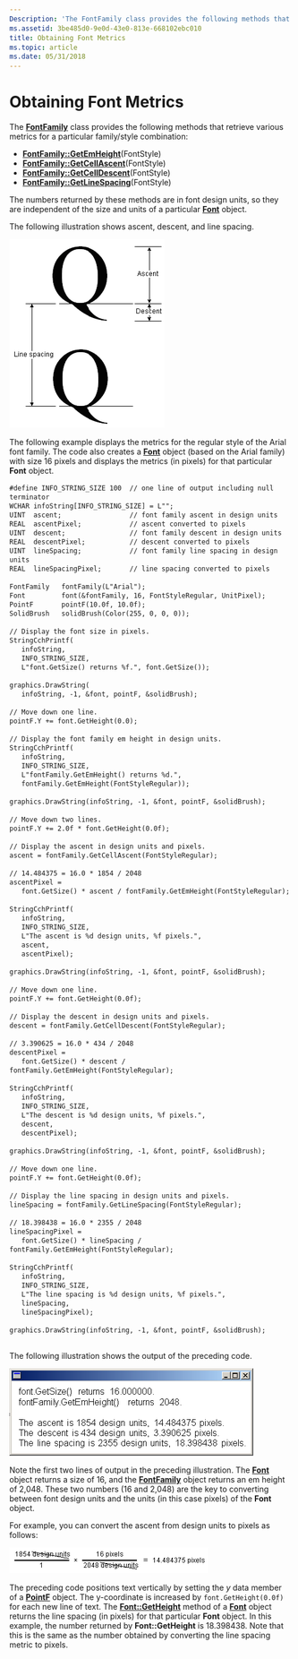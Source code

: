 ```yaml
---
Description: 'The FontFamily class provides the following methods that retrieve various metrics for a particular family/style combination:'
ms.assetid: 3be485d0-9e0d-43e0-813e-668102ebc010
title: Obtaining Font Metrics
ms.topic: article
ms.date: 05/31/2018
---
```


# Obtaining Font Metrics

The [**FontFamily**](/windows/desktop/api/gdiplusheaders/nl-gdiplusheaders-fontfamily) class provides the following methods that retrieve various metrics for a particular family/style combination:

-   [**FontFamily::GetEmHeight**](/windows/desktop/api/Gdiplusheaders/nf-gdiplusheaders-fontfamily-getemheight)(FontStyle)
-   [**FontFamily::GetCellAscent**](/windows/desktop/api/Gdiplusheaders/nf-gdiplusheaders-fontfamily-getcellascent)(FontStyle)
-   [**FontFamily::GetCellDescent**](/windows/desktop/api/Gdiplusheaders/nf-gdiplusheaders-fontfamily-getcelldescent)(FontStyle)
-   [**FontFamily::GetLineSpacing**](/windows/desktop/api/Gdiplusheaders/nf-gdiplusheaders-fontfamily-getlinespacing)(FontStyle)

The numbers returned by these methods are in font design units, so they are independent of the size and units of a particular [**Font**](/windows/desktop/api/gdiplusheaders/nl-gdiplusheaders-font) object.

The following illustration shows ascent, descent, and line spacing.

![diagram of two characters on adjacent lines, showing cell ascent, cell descent, and line spacing](images/fontstext7a.png)

The following example displays the metrics for the regular style of the Arial font family. The code also creates a [**Font**](/windows/desktop/api/gdiplusheaders/nl-gdiplusheaders-font) object (based on the Arial family) with size 16 pixels and displays the metrics (in pixels) for that particular **Font** object.


```
#define INFO_STRING_SIZE 100  // one line of output including null terminator
WCHAR infoString[INFO_STRING_SIZE] = L"";
UINT  ascent;                 // font family ascent in design units
REAL  ascentPixel;            // ascent converted to pixels
UINT  descent;                // font family descent in design units
REAL  descentPixel;           // descent converted to pixels
UINT  lineSpacing;            // font family line spacing in design units
REAL  lineSpacingPixel;       // line spacing converted to pixels
                       
FontFamily   fontFamily(L"Arial");
Font         font(&fontFamily, 16, FontStyleRegular, UnitPixel);
PointF       pointF(10.0f, 10.0f);
SolidBrush   solidBrush(Color(255, 0, 0, 0));

// Display the font size in pixels.
StringCchPrintf(
   infoString, 
   INFO_STRING_SIZE, 
   L"font.GetSize() returns %f.", font.GetSize());

graphics.DrawString(
   infoString, -1, &font, pointF, &solidBrush);

// Move down one line.
pointF.Y += font.GetHeight(0.0);

// Display the font family em height in design units.
StringCchPrintf(
   infoString, 
   INFO_STRING_SIZE, 
   L"fontFamily.GetEmHeight() returns %d.", 
   fontFamily.GetEmHeight(FontStyleRegular));

graphics.DrawString(infoString, -1, &font, pointF, &solidBrush);

// Move down two lines.
pointF.Y += 2.0f * font.GetHeight(0.0f);

// Display the ascent in design units and pixels.
ascent = fontFamily.GetCellAscent(FontStyleRegular);

// 14.484375 = 16.0 * 1854 / 2048
ascentPixel = 
   font.GetSize() * ascent / fontFamily.GetEmHeight(FontStyleRegular);

StringCchPrintf(
   infoString,
   INFO_STRING_SIZE,
   L"The ascent is %d design units, %f pixels.",
   ascent, 
   ascentPixel);

graphics.DrawString(infoString, -1, &font, pointF, &solidBrush);

// Move down one line.
pointF.Y += font.GetHeight(0.0f);

// Display the descent in design units and pixels.
descent = fontFamily.GetCellDescent(FontStyleRegular);

// 3.390625 = 16.0 * 434 / 2048
descentPixel = 
   font.GetSize() * descent / fontFamily.GetEmHeight(FontStyleRegular);

StringCchPrintf(
   infoString, 
   INFO_STRING_SIZE,
   L"The descent is %d design units, %f pixels.",
   descent, 
   descentPixel);

graphics.DrawString(infoString, -1, &font, pointF, &solidBrush);

// Move down one line.
pointF.Y += font.GetHeight(0.0f);

// Display the line spacing in design units and pixels.
lineSpacing = fontFamily.GetLineSpacing(FontStyleRegular);

// 18.398438 = 16.0 * 2355 / 2048
lineSpacingPixel = 
   font.GetSize() * lineSpacing / fontFamily.GetEmHeight(FontStyleRegular);

StringCchPrintf(
   infoString, 
   INFO_STRING_SIZE,
   L"The line spacing is %d design units, %f pixels.",
   lineSpacing, 
   lineSpacingPixel);

graphics.DrawString(infoString, -1, &font, pointF, &solidBrush);
            
```



The following illustration shows the output of the preceding code.

![screen shot of a window with text that states font size and height, and the ascent, descent, and line spacing](images/fontstext8.png)

Note the first two lines of output in the preceding illustration. The [**Font**](/windows/desktop/api/gdiplusheaders/nl-gdiplusheaders-font) object returns a size of 16, and the [**FontFamily**](/windows/desktop/api/gdiplusheaders/nl-gdiplusheaders-fontfamily) object returns an em height of 2,048. These two numbers (16 and 2,048) are the key to converting between font design units and the units (in this case pixels) of the **Font** object.

For example, you can convert the ascent from design units to pixels as follows:

![equation that multiplies 1854 design units by 16 pixels divided by 2048 design units, equaling 14.484375 pixels](images/fontstext9.png)

The preceding code positions text vertically by setting the *y* data member of a [**PointF**](/windows/desktop/api/gdiplustypes/nl-gdiplustypes-pointf) object. The y-coordinate is increased by `font.GetHeight(0.0f)` for each new line of text. The [**Font::GetHeight**](https://msdn.microsoft.com/library/ms536202(v=VS.85).aspx) method of a [**Font**](/windows/desktop/api/gdiplusheaders/nl-gdiplusheaders-font) object returns the line spacing (in pixels) for that particular **Font** object. In this example, the number returned by **Font::GetHeight** is 18.398438. Note that this is the same as the number obtained by converting the line spacing metric to pixels.

 

 



